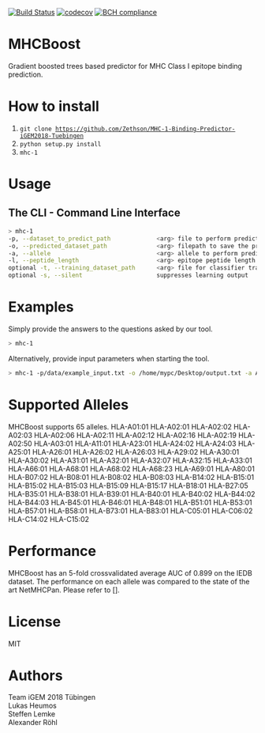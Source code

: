 [![Build Status](https://travis-ci.org/Zethson/MHC-1-Binding-Predictor-iGEM2018-Tuebingen.svg?branch=master)](https://travis-ci.org/Zethson/MHC-1-Binding-Predictor-iGEM2018-Tuebingen)
[![codecov](https://codecov.io/gh/Zethson/MHC-1-Binding-Predictor-iGEM2018-Tuebingen/branch/master/graph/badge.svg)](https://codecov.io/gh/Zethson/MHC-1-Binding-Predictor-iGEM2018-Tuebingen)
[![BCH compliance](https://bettercodehub.com/edge/badge/Zethson/MHC-1-Binding-Predictor-iGEM2018-Tuebingen?branch=development)](https://bettercodehub.com/)

# MHCBoost
Gradient boosted trees based predictor for MHC Class I epitope binding prediction.

How to install
=====
1. <code>git clone https://github.com/Zethson/MHC-1-Binding-Predictor-iGEM2018-Tuebingen</code>
2. <code>python setup.py install</code>
3. <code>mhc-1</code>

Usage
=====
## The CLI - Command Line Interface
```bash
> mhc-1
-p, --dataset_to_predict_path             <arg> file to perform prediction on OR peptide sequence
-o, --predicted_dataset_path              <arg> filepath to save the predicted output file to
-a, --allele                              <arg> allele to perform prediction on
-l, --peptide_length                      <arg> epitope peptide length - usually 9
optional -t, --training_dataset_path      <arg> file for classifier training
optional -s, --silent                     suppresses learning output

```

Examples
=====
Simply provide the answers to the questions asked by our tool.
```bash
> mhc-1 
```
Alternatively, provide input parameters when starting the tool.
```bash
> mhc-1 -p/data/example_input.txt -o /home/mypc/Desktop/output.txt -a A*02:01 -l 9
```
Supported Alleles
=====
MHCBoost supports 65 alleles. 
HLA-A01:01
HLA-A02:01
HLA-A02:02
HLA-A02:03
HLA-A02:06
HLA-A02:11
HLA-A02:12
HLA-A02:16
HLA-A02:19
HLA-A02:50
HLA-A03:01
HLA-A11:01
HLA-A23:01
HLA-A24:02
HLA-A24:03
HLA-A25:01
HLA-A26:01
HLA-A26:02
HLA-A26:03
HLA-A29:02
HLA-A30:01
HLA-A30:02
HLA-A31:01
HLA-A32:01
HLA-A32:07
HLA-A32:15
HLA-A33:01
HLA-A66:01
HLA-A68:01
HLA-A68:02
HLA-A68:23
HLA-A69:01
HLA-A80:01
HLA-B07:02
HLA-B08:01
HLA-B08:02
HLA-B08:03
HLA-B14:02
HLA-B15:01
HLA-B15:02
HLA-B15:03
HLA-B15:09
HLA-B15:17
HLA-B18:01
HLA-B27:05
HLA-B35:01
HLA-B38:01
HLA-B39:01
HLA-B40:01
HLA-B40:02
HLA-B44:02
HLA-B44:03
HLA-B45:01
HLA-B46:01
HLA-B48:01
HLA-B51:01
HLA-B53:01
HLA-B57:01
HLA-B58:01
HLA-B73:01
HLA-B83:01
HLA-C05:01
HLA-C06:02
HLA-C14:02
HLA-C15:02


Performance
=====
MHCBoost has an 5-fold crossvalidated average AUC of 0.899 on the IEDB dataset.
The performance on each allele was compared to the state of the art NetMHCPan. Please refer to [].

License
=====
MIT

Authors
=====
Team iGEM 2018 Tübingen    
Lukas Heumos    
Steffen Lemke    
Alexander Röhl

